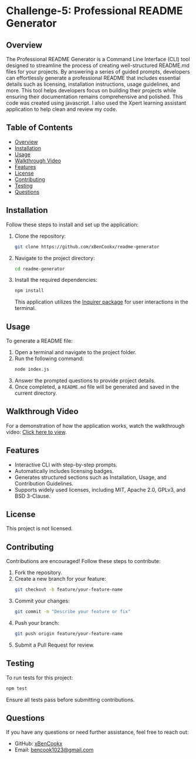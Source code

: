 # Challenge-5: Professional README Generator

## Overview

The Professional README Generator is a Command Line Interface (CLI) tool designed to streamline the process of creating well-structured README.md files for your projects. By answering a series of guided prompts, developers can effortlessly generate a professional README that includes essential details such as licensing, installation instructions, usage guidelines, and more. This tool helps developers focus on building their projects while ensuring their documentation remains comprehensive and polished. This code was created using javascript. I also used the Xpert learning assistant application to help clean and review my code.

## Table of Contents

- [Overview](#overview)
- [Installation](#installation)
- [Usage](#usage)
- [Walkthrough Video](#walkthrough-video)
- [Features](#features)
- [License](#license)
- [Contributing](#contributing)
- [Testing](#testing)
- [Questions](#questions)

## Installation

Follow these steps to install and set up the application:

1. Clone the repository:
   ```sh
   git clone https://github.com/xBenCookx/readme-generator
   ```
2. Navigate to the project directory:
   ```sh
   cd readme-generator
   ```
3. Install the required dependencies:
   ```sh
   npm install
   ```
   This application utilizes the [Inquirer package](https://www.npmjs.com/package/inquirer) for user interactions in the terminal.

## Usage

To generate a README file:

1. Open a terminal and navigate to the project folder.
2. Run the following command:
   ```sh
   node index.js
   ```
3. Answer the prompted questions to provide project details.
4. Once completed, a `README.md` file will be generated and saved in the current directory.

## Walkthrough Video

For a demonstration of how the application works, watch the walkthrough video:
[Click here to view](https://github.com/xBenCookx/readme-generator/blob/main/Develop/video/Readme-tutorial.mov).

## Features

- Interactive CLI with step-by-step prompts.
- Automatically includes licensing badges.
- Generates structured sections such as Installation, Usage, and Contribution Guidelines.
- Supports widely used licenses, including MIT, Apache 2.0, GPLv3, and BSD 3-Clause.

## License

This project is not licensed.

## Contributing

Contributions are encouraged! Follow these steps to contribute:

1. Fork the repository.
2. Create a new branch for your feature:
   ```sh
   git checkout -b feature/your-feature-name
   ```
3. Commit your changes:
   ```sh
   git commit -m "Describe your feature or fix"
   ```
4. Push your branch:
   ```sh
   git push origin feature/your-feature-name
   ```
5. Submit a Pull Request for review.

## Testing

To run tests for this project:
```sh
npm test
```
Ensure all tests pass before submitting contributions.

## Questions

If you have any questions or need further assistance, feel free to reach out:

- GitHub: [xBenCookx](https://github.com/xBenCookx)
- Email: [bencook1023@gmail.com](mailto:bencook1023@gmail.com)